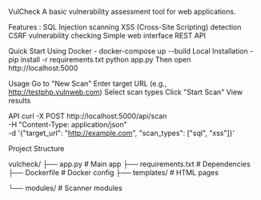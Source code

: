 VulCheck
A basic vulnerability assessment tool for web applications.

Features : 
  SQL Injection scanning
  XSS (Cross-Site Scripting) detection
  CSRF vulnerability checking
  Simple web interface
  REST API

Quick Start
  Using Docker - 
    docker-compose up --build
Local Installation -
  pip install -r requirements.txt
  python app.py
  Then open http://localhost:5000

Usage
  Go to "New Scan"
  Enter target URL (e.g., http://testphp.vulnweb.com)
  Select scan types
  Click "Start Scan"
  View results
  
API
curl -X POST http://localhost:5000/api/scan \
  -H "Content-Type: application/json" \
  -d '{"target_url": "http://example.com", "scan_types": ["sql", "xss"]}'

Project Structure

vulcheck/
├── app.py              # Main app
├── requirements.txt    # Dependencies
├── Dockerfile         # Docker config
├── templates/         # HTML pages

└── modules/           # Scanner modules

